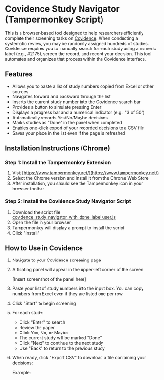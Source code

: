 # Covidence Study Navigator (Tampermonkey Script)

This is a browser-based tool designed to help researchers efficiently complete their screening tasks on [Covidence](https://www.covidence.org/). When conducting a systematic review, you may be randomly assigned hundreds of studies. Covidence requires you to manually search for each study using a numeric label (e.g., #2175), screen the record, and record your decision. This tool automates and organizes that process within the Covidence interface.

## Features

- Allows you to paste a list of study numbers copied from Excel or other sources
- Navigates forward and backward through the list
- Inserts the current study number into the Covidence search bar
- Provides a button to simulate pressing Enter
- Displays a progress bar and a numerical indicator (e.g., "3 of 50")
- Automatically records Yes/No/Maybe decisions
- Marks studies as "Done" in the panel when completed
- Enables one-click export of your recorded decisions to a CSV file
- Saves your place in the list even if the page is refreshed

## Installation Instructions (Chrome)

### Step 1: Install the Tampermonkey Extension

1. Visit [https://www.tampermonkey.net/](https://www.tampermonkey.net/)
2. Select the Chrome version and install it from the Chrome Web Store
3. After installation, you should see the Tampermonkey icon in your browser toolbar

### Step 2: Install the Covidence Study Navigator Script

1. Download the script file:  
   [covidence_study_navigator_with_done_label.user.js](./covidence_study_navigator_with_done_label.user.js)
2. Open the file in your browser
3. Tampermonkey will display a prompt to install the script
4. Click "Install"

## How to Use in Covidence

1. Navigate to your Covidence screening page
2. A floating panel will appear in the upper-left corner of the screen

   [Insert screenshot of the panel here]

3. Paste your list of study numbers into the input box. You can copy numbers from Excel even if they are listed one per row.
4. Click "Start" to begin screening
5. For each study:
   - Click "Enter" to search
   - Review the paper
   - Click Yes, No, or Maybe
   - The current study will be marked "Done"
   - Click "Next" to continue to the next study
   - Use "Back" to return to the previous study
6. When ready, click "Export CSV" to download a file containing your decisions:

   Example:

